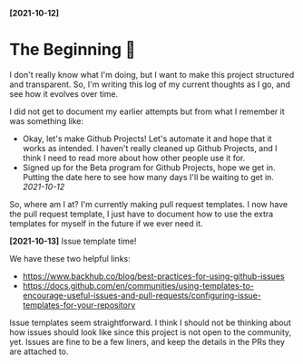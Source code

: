 ﻿**[2021-10-12]**
# The Beginning 👀

I don't really know what I'm doing, but I want to make this project structured
and transparent. So, I'm writing this log of my current thoughts as I go, and
see how it evolves over time.

I did not get to document my earlier attempts but from what I remember it was
something like:
- Okay, let's make Github Projects! Let's automate it and hope that it works
as intended. I haven't really cleaned up Github Projects, and I think I need
to read more about how other people use it for.
- Signed up for the Beta program for Github Projects, hope we get in. Putting
the date here to see how many days I'll be waiting to get in. *2021-10-12*

So, where am I at? I'm currently making pull request templates. I now have the
pull request template, I just have to document how to use the extra templates
for myself in the future if we ever need it.

**[2021-10-13]**
Issue template time!

We have these two helpful links:
- https://www.backhub.co/blog/best-practices-for-using-github-issues
- https://docs.github.com/en/communities/using-templates-to-encourage-useful-issues-and-pull-requests/configuring-issue-templates-for-your-repository

Issue templates seem straightforward. I think I should not be thinking about
how issues should look like since this project is not open to the community, yet.
Issues are fine to be a few liners, and keep the details in the PRs they are 
attached to.
